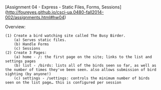 [Assignment 04 - Express - Static Files, Forms, Sessions]
(http://foureyes.github.io/csci-ua.0480-fall2014-002/assignments.html#hw04)

Overview:

    (1) Create a bird watching site called The Busy Birder.
        (a) Serves static files.
        (b) Handle Forms
        (c) Sessions
    (2) Create 3 Pages:
        (a) home - /: the first page on the site; links to the list and settings pages
        (b) list - /birds: lists all of the birds seen so far, as well as the number of times they've been seen. also allows submission of bird sighting (by anyone!)
        (c) settings - /settings: controls the minimum number of birds seen on the list page… this is configured per session